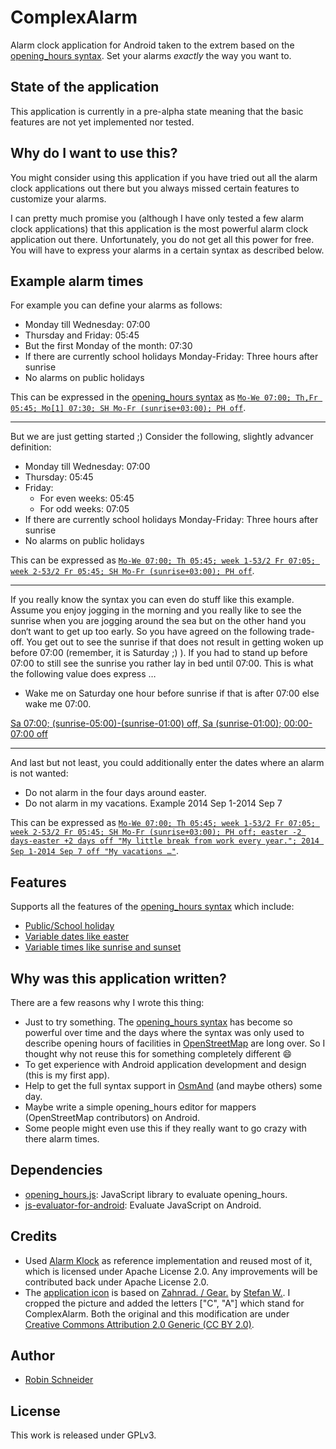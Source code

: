 # ComplexAlarm

Alarm clock application for Android taken to the extrem based on the [opening_hours syntax][oh:specification]. Set your alarms *exactly* the way you want to.

## State of the application

This application is currently in a pre-alpha state meaning that the basic features are not yet implemented nor tested.

## Why do I want to use this?

You might consider using this application if you have tried out all the alarm clock applications out there but you always missed certain features to customize your alarms.

I can pretty much promise you (although I have only tested a few alarm clock applications) that this application is the most powerful alarm clock application out there. Unfortunately, you do not get all this power for free. You will have to express your alarms in a certain syntax as described below.

## Example alarm times

For example you can define your alarms as follows:

* Monday till Wednesday: 07:00
* Thursday and Friday: 05:45
* But the first Monday of the month: 07:30
* If there are currently school holidays Monday-Friday: Three hours after sunrise
* No alarms on public holidays

This can be expressed in the [opening_hours syntax][oh:specification] as [`Mo-We 07:00; Th,Fr 05:45; Mo[1] 07:30; SH Mo-Fr (sunrise+03:00); PH off`](http://openingh.openstreetmap.de/evaluation_tool/?EXP=Mo-We%2007%3A00%3B%20Th%2CFr%2005%3A45%3B%20Mo[1]%2007%3A30%3B%20SH%20Mo-Fr%20%28sunrise%2B03%3A00%29%3B%20PH%20off&DATE=1401314460000&lat=48.7769&lon=9.1844&mode=1).

---------------------------------------

But we are just getting started ;) Consider the following, slightly advancer definition:

* Monday till Wednesday: 07:00
* Thursday: 05:45
* Friday:
  * For even weeks: 05:45
  * For odd weeks: 07:05
* If there are currently school holidays Monday-Friday: Three hours after sunrise
* No alarms on public holidays

This can be expressed as [`Mo-We 07:00; Th 05:45; week 1-53/2 Fr 07:05; week 2-53/2 Fr 05:45; SH Mo-Fr (sunrise+03:00); PH off`](http://openingh.openstreetmap.de/evaluation_tool/?EXP=Mo-We%2007%3A00%3B%20Th%2005%3A45%3B%20week%201-53%2F2%20Fr%2007%3A05%3B%20week%202-53%2F2%20Fr%2005%3A45%3B%20SH%20Mo-Fr%20%28sunrise%2B03%3A00%29%3B%20PH%20off&DATE=1411390920000&lat=48.7769&lon=9.1844&mode=1).

---------------------------------------

If you really know the syntax you can even do stuff like this example. Assume you enjoy jogging in the morning and you really like to see the sunrise when you are jogging around the sea but on the other hand you don‘t want to get up too early. So you have agreed on the following trade-off. You get out to see the sunrise if that does not result in getting woken up before 07:00 (remember, it is Saturday ;) ). If you had to stand up before 07:00 to still see the sunrise you rather lay in bed until 07:00. This is what the following value does express …

* Wake me on Saturday one hour before sunrise if that is after 07:00 else wake me 07:00.

[Sa 07:00; (sunrise-05:00)-(sunrise-01:00) off, Sa (sunrise-01:00); 00:00-07:00 off](http://openingh.openstreetmap.de/evaluation_tool/?EXP=Sa%2007%3A00%3B%20%28sunrise-05%3A00%29-%28sunrise-01%3A00%29%20off%2C%20Sa%20%28sunrise-01%3A00%29%3B%2000%3A00-07%3A00%20off&DATE=1418451240000&lat=48.8769&lon=7.1844&mode=2)

<!-- Sa 07:00 open "sunrise would be too early …"; (sunrise-05:00)-(sunrise-01:00) off, Sa (sunrise-01:00) open "get up, the sun is about to show up"; 00:00-07:00 off -->

---------------------------------------

And last but not least, you could additionally enter the dates where an alarm is not wanted:

* Do not alarm in the four days around easter.
* Do not alarm in my vacations. Example 2014 Sep 1-2014 Sep 7

This can be expressed as [`Mo-We 07:00; Th 05:45; week 1-53/2 Fr 07:05; week 2-53/2 Fr 05:45; SH Mo-Fr (sunrise+03:00); PH off; easter -2 days-easter +2 days off "My little break from work every year."; 2014 Sep 1-2014 Sep 7 off "My vacations …"`](http://openingh.openstreetmap.de/evaluation_tool/?EXP=Mo-We%2007%3A00%3B%20Th%2005%3A45%3B%20week%201-53%2F2%20Fr%2007%3A05%3B%20week%202-53%2F2%20Fr%2005%3A45%3B%20SH%20Mo-Fr%20%28sunrise%2B03%3A00%29%3B%20PH%20off%3B%20easter%20-2%20days-easter%20%2B2%20days%20off%20%22My%20little%20break%20from%20work%20every%20year.%22%3B%202014%20Sep%201-2014%20Sep%207%20off%20%22My%20vacations%20%E2%80%A6%22&DATE=1459198860000&lat=48.7769&lon=9.1844&mode=1).

## Features

Supports all the features of the [opening_hours syntax][oh:specification] which include:

* [Public/School holiday][oh:specification:holiday_type]
* [Variable dates like easter][oh:specification:variable_date]
* [Variable times like sunrise and sunset][oh:specification:event]

## Why was this application written?

There are a few reasons why I wrote this thing:

* Just to try something. The [opening_hours syntax][oh:specification] has become so powerful over time and the days where the syntax was only used to describe opening hours of facilities in [OpenStreetMap][OSM-wiki] are long over. So I thought why not reuse this for something completely different :smile:
* To get experience with Android application development and design (this is my first app).
* Help to get the full syntax support in [OsmAnd](http://osmand.net/) (and maybe others) some day.
* Maybe write a simple opening_hours editor for mappers (OpenStreetMap contributors) on Android.
* Some people might even use this if they really want to go crazy with there alarm times.

## Dependencies

* [opening_hours.js](https://github.com/ypid/opening_hours.js): JavaScript library to evaluate opening_hours.
* [js-evaluator-for-android](https://github.com/evgenyneu/js-evaluator-for-android): Evaluate JavaScript on Android.

## Credits

* Used [Alarm Klock](https://code.google.com/p/kraigsandroid/) as reference implementation and reused most of it, which is licensed under Apache License 2.0. Any improvements will be contributed back under Apache License 2.0.
* The [application icon](ic_launcher-web.png) is based on [Zahnrad. / Gear.](https://secure.flickr.com/photos/stefan-w/3337070623) by [Stefan W.](https://secure.flickr[com/photos/stefan-w/). I cropped the picture and added the letters ["C", "A"] which stand for ComplexAlarm. Both the original and this modification are under [Creative Commons Attribution 2.0 Generic (CC BY 2.0)](https://creativecommons.org/licenses/by/2.0/).

## Author

* [Robin Schneider](https://github.com/ypid)

## License

This work is released under GPLv3.


[OSM-wiki]: https://wiki.openstreetmap.org
[oh:specification]: https://wiki.openstreetmap.org/wiki/Key:opening_hours:specification
[oh:specification:holiday_type]: https://wiki.openstreetmap.org/wiki/Key:opening_hours:specification#holiday_type
[oh:specification:variable_date]: https://wiki.openstreetmap.org/wiki/Key:opening_hours:specification#variable_date
[oh:specification:event]: https://wiki.openstreetmap.org/wiki/Key:opening_hours:specification#event
